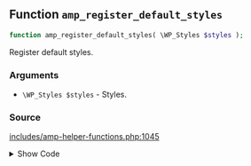 ## Function `amp_register_default_styles`

```php
function amp_register_default_styles( \WP_Styles $styles );
```

Register default styles.

### Arguments

* `\WP_Styles $styles` - Styles.

### Source

[includes/amp-helper-functions.php:1045](TODO)

<details>
<summary>Show Code</summary>

```php
<php ?>```

</details>
